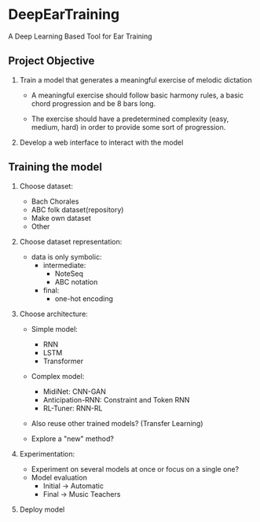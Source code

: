# DeepEarTraining

A Deep Learning Based Tool for Ear Training

## Project Objective

1. Train a model that generates a meaningful exercise of melodic dictation
    - A meaningful exercise should follow basic harmony rules, a basic chord progression and be 8 bars long.

    - The exercise should have a predetermined complexity (easy, medium, hard) in order to provide some sort of progression.

2. Develop a web interface to interact with the model

## Training the model

1. Choose dataset:
    - Bach Chorales
    - ABC folk dataset(repository)
    - Make own dataset
    - Other

2. Choose dataset representation:
    - data is only symbolic:
        - intermediate:
            - NoteSeq
            - ABC notation
        - final:
            - one-hot encoding

3. Choose architecture:
    - Simple model:
        - RNN
        - LSTM
        - Transformer
    - Complex model:
        - MidiNet: CNN-GAN
        - Anticipation-RNN: Constraint and Token RNN
        - RL-Tuner: RNN-RL
    - Also reuse other trained models? (Transfer Learning)

    - Explore a "new" method?

4. Experimentation:
    - Experiment on several models at once or focus on a single one?
    - Model evaluation
        - Initial -> Automatic
        - Final   -> Music Teachers
5. Deploy model

